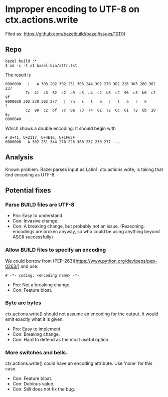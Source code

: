 # Improper encoding to UTF-8 on ctx.actions.write

Filed as: https://github.com/bazelbuild/bazel/issues/10174

## Repo

```
bazel build :*
$ od -c -t x1 bazel-bin/attr.txt
```

The result is
```
0000000   |   A 303 202 302 251 303 244 302 270 302 226 303 260 302 237
         7c  41  c3  82  c2  a9  c3  a4  c2  b8  c2  96  c3  b0  c2  9f
0000020 302 230 302 277   |  \n   s   t   a   r   l   a   r   k       l
         c2  98  c2  bf  7c  0a  73  74  61  72  6c  61  72  6b  20  6c
0000040   ...

```

Which shows a double encoding. It should begin with

```
# U+41, U+2117, U+4E16, U+1F63F
0000000   A 302 251 344 270 226 360 237 230 277 ...
```

## Analysis

Known problem. Bazel parses input as Latin1. ctx.actions.write, is
taking that end encoding as UTF-8.

## Potential fixes

### Parse BUILD files are UTF-8

-   Pro: Easy to understand.
-   Con: Invasive change.
-   Con: A breaking change, but probably not an issue. (Reasoning: encodings are
    broken anyway, so who could be using anything beyond ASCII successfully)


### Allow BUILD files to specify an encoding

We could borrow from (PEP-263)[https://www.python.org/dev/peps/pep-0263/]
and use:

```
# -*- coding: <encoding name> -*-
```

-   Pro: Not a breaking change.
-   Con: Feature bloat.


### Byte are bytes

ctx.actions.write() should not assume an encoding for the output. It
would emit exactly what it is given.

-   Pro: Easy to implement.
-   Con: Breaking change.
-   Con: Hard to defend as the most useful option.


### More switches and bells.

ctx.actions.write() could have an encoding attribute. Use 'none' for this case.

-   Con: Feature bloat.
-   Con: Dubious value. 
-   Con: Still does not fix the bug.
